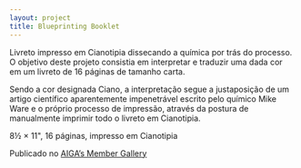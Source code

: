 ```yaml
---
layout: project
title: Blueprinting Booklet
---
```


Livreto impresso em Cianotipia dissecando a química por trás do processo. O objetivo deste projeto consistia em interpretar e traduzir uma dada cor em um livreto de 16 páginas de tamanho carta.

Sendo a cor designada Ciano, a interpretação segue a justaposição de um artigo científico aparentemente impenetrável escrito pelo químico Mike Ware e o próprio processo de impressão, através da postura de manualmente imprimir todo o livreto em Cianotipia.

<p class="specifications">8½ × 11", 16 páginas, impresso em Cianotipia</p>
<p class="features">Publicado no <a href="https://www.behance.net/gallery/26453057/portfolios.aiga.org/gallery/26453057/Blueprinting-Booklet" target="_blank">AIGA&rsquo;s Member Gallery</a></p>